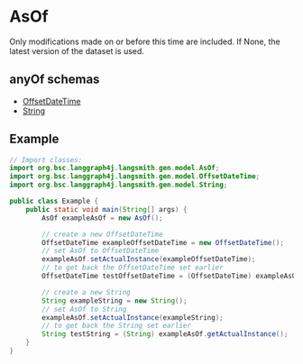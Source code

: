 

# AsOf

Only modifications made on or before this time are included. If None, the latest version of the dataset is used.

## anyOf schemas
* [OffsetDateTime](OffsetDateTime.md)
* [String](String.md)

## Example
```java
// Import classes:
import org.bsc.langgraph4j.langsmith.gen.model.AsOf;
import org.bsc.langgraph4j.langsmith.gen.model.OffsetDateTime;
import org.bsc.langgraph4j.langsmith.gen.model.String;

public class Example {
    public static void main(String[] args) {
        AsOf exampleAsOf = new AsOf();

        // create a new OffsetDateTime
        OffsetDateTime exampleOffsetDateTime = new OffsetDateTime();
        // set AsOf to OffsetDateTime
        exampleAsOf.setActualInstance(exampleOffsetDateTime);
        // to get back the OffsetDateTime set earlier
        OffsetDateTime testOffsetDateTime = (OffsetDateTime) exampleAsOf.getActualInstance();

        // create a new String
        String exampleString = new String();
        // set AsOf to String
        exampleAsOf.setActualInstance(exampleString);
        // to get back the String set earlier
        String testString = (String) exampleAsOf.getActualInstance();
    }
}
```


